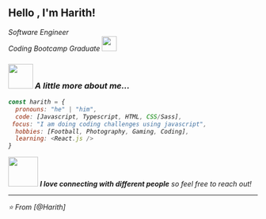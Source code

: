 <h2> Hello , I'm Harith!</h2>
<p><em>Software Engineer<br>Coding Bootcamp Graduate <img src="https://media.giphy.com/media/fYSnHlufseco8Fh93Z/giphy.gif" width="30"></br>


### <img src="https://media.giphy.com/media/VgCDAzcKvsR6OM0uWg/giphy.gif" width="50"> A little more about me...  

```javascript
const harith = {
  pronouns: "he" | "him",
  code: [Javascript, Typescript, HTML, CSS/Sass],
 focus: "I am doing coding challenges using javascript",
  hobbies: [Football, Photography, Gaming, Coding],
  learning: <React.js />
}
```

<img src="https://media.giphy.com/media/LnQjpWaON8nhr21vNW/giphy.gif" width="60"> <em><b>I love connecting with different people</b> so feel free to reach out!

---

⭐️ From [@Harith]
